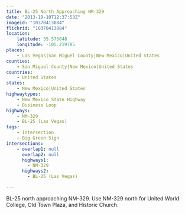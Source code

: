 ```yaml
---
title: BL-25 North Approaching NM-329
date: "2013-10-10T12:37:53Z"
imageid: "10370413884"
flickrid: "10370413884"
location:
    latitude: 35.575048
    longitude: -105.219785
places:
    - Las Vegas|San Miguel County|New Mexico|United States
counties:
    - San Miguel County|New Mexico|United States
countries:
    - United States
states:
    - New Mexico|United States
highwaytypes:
    - New Mexico State Highway
    - Business Loop
highways:
    - NM-329
    - BL-25 (Las Vegas)
tags:
    - Intersection
    - Big Green Sign
intersections:
    - overlap1: null
      overlap2: null
      highways1:
        - NM-329
      highways2:
        - BL-25 (Las Vegas)

---
```

BL-25 north approaching NM-329.  Use NM-329 north for United World College, Old Town Plaza, and Historic Church.
